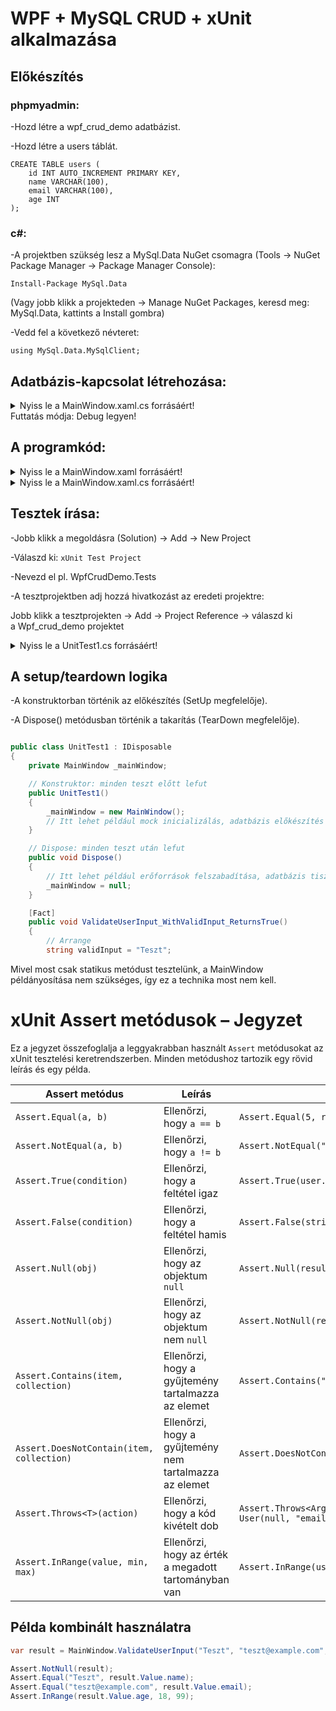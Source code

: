 # WPF + MySQL CRUD + xUnit alkalmazása

## Előkészítés
### phpmyadmin:
-Hozd létre a wpf_crud_demo adatbázist.

-Hozd létre a users táblát.
```mysql
CREATE TABLE users (
    id INT AUTO_INCREMENT PRIMARY KEY,
    name VARCHAR(100),
    email VARCHAR(100),
    age INT
);
```
### c#:
-A projektben szükség lesz a MySql.Data NuGet csomagra (Tools → NuGet Package Manager → Package Manager Console): 

```
Install-Package MySql.Data
```

(Vagy jobb klikk a projekteden → Manage NuGet Packages, keresd meg: MySql.Data, kattints a Install gombra)

-Vedd fel a következő névteret: 
```
using MySql.Data.MySqlClient;
```
## Adatbázis-kapcsolat létrehozása:

<details>
<summary>Nyiss le a MainWindow.xaml.cs forrásáért!</summary>

### `MainWindow.xaml.cs` példa:

```c#
using MySql.Data.MySqlClient;
using System.Text;
using System.Windows;
using System.Windows.Controls;
using System.Windows.Data;
using System.Windows.Documents;
using System.Windows.Input;
using System.Windows.Media;
using System.Windows.Media.Imaging;
using System.Windows.Navigation;
using System.Windows.Shapes;
namespace Wpf_crud_demo
{
    /// <summary>
    /// Interaction logic for MainWindow.xaml
    /// </summary>
    public partial class MainWindow : Window
    {
        // Kapcsolati string és kapcsolat objektum osztályszinten
        private string connectionString = "server=localhost;user=root;password=;database=wpf_crud_demo;";
        private MySqlConnection conn;
        public MainWindow()
        {
            InitializeComponent();
            conn = new MySqlConnection(connectionString);
            try
            {
                conn.Open();
                System.Diagnostics.Debug.WriteLine("Sikeres kapcsolat"); 
                MessageBox.Show("Sikeres kapcsolat");
                conn.Close();
            }
            catch (Exception ex)
            {
                System.Diagnostics.Debug.WriteLine("Hiba: " + ex.Message);
                MessageBox.Show("Hiba: "+ex.Message);
            }       
        }
    }
}
```
</details>
Futtatás módja: Debug legyen!

## A programkód:

<details>
<summary>Nyiss le a MainWindow.xaml forrásáért!</summary>

### `MainWindow.xaml` példa:

```c#

<Window x:Class="Wpf_crud_demo.MainWindow"
        xmlns="http://schemas.microsoft.com/winfx/2006/xaml/presentation"
        xmlns:x="http://schemas.microsoft.com/winfx/2006/xaml"
        xmlns:d="http://schemas.microsoft.com/expression/blend/2008"
        xmlns:mc="http://schemas.openxmlformats.org/markup-compatibility/2006"
        xmlns:local="clr-namespace:Wpf_crud_demo"
        mc:Ignorable="d"
        Title="Wpf CRUD Demo" Height="450" Width="800">
    <Grid Margin="10">
        <Grid.RowDefinitions>
            <RowDefinition Height="Auto"/>
            <RowDefinition Height="Auto"/>
            <RowDefinition Height="*"/>
        </Grid.RowDefinitions>
        <StackPanel Orientation="Horizontal" Grid.Row="0" Margin="0,0,0,10">
            <!-- Input fields -->
            <Label Content="Név:" Margin="5" ToolTip="Név"/>
            <TextBox x:Name="NameTextBox" Width="120" Margin="5" ToolTip="Név"/>
            <Label Content="Email:" Margin="5" ToolTip="Email"/>
            <TextBox x:Name="EmailTextBox" Width="150" Margin="5" ToolTip="Email"/>
            <Label Content="Életkor:" Margin="5" ToolTip="Életkor"/>
            <TextBox x:Name="AgeTextBox" Width="60" Margin="5" ToolTip="Életkor"/>
        </StackPanel>
        <StackPanel Orientation="Horizontal" Grid.Row="1" Margin="0,0,0,10">
            <Button Content="Hozzáadás" Width="100" Margin="5" Click="AddButton_Click"/>
            <Button Content="Módosítás" Width="100" Margin="5" Click="UpdateButton_Click"/>
            <Button Content="Törlés" Width="100" Margin="5" Click="DeleteButton_Click"/>
            <Button Content="Frissítés" Width="100" Margin="5" Click="LoadData"/>
        </StackPanel>
        <DataGrid x:Name="UsersDataGrid" Grid.Row="2" AutoGenerateColumns="True" SelectionMode="Single" CanUserAddRows = "False" SelectionChanged="UsersDataGrid_SelectionChanged"/>
    </Grid>
</Window>
```
</details>
<details>
<summary>Nyiss le a MainWindow.xaml.cs forrásáért!</summary>

### `MainWindow.xaml.cs` példa:

```c#

using MySql.Data.MySqlClient;
using System.Data;
using System.Text;
using System.Windows;
using System.Windows.Controls;
using System.Windows.Data;
using System.Windows.Documents;
using System.Windows.Input;
using System.Windows.Media;
using System.Windows.Media.Imaging;
using System.Windows.Navigation;
using System.Windows.Shapes;
namespace Wpf_crud_demo
{
    /// <summary>
    /// Interaction logic for MainWindow.xaml
    /// </summary>
    public partial class MainWindow : Window
    {
        // Kapcsolati string és kapcsolat objektum osztályszinten
        private string connectionString = "server=localhost;user=root;password=;database=wpf_crud_demo;";
        private MySqlConnection conn;
        public MainWindow()
        {
            InitializeComponent();
            conn = new MySqlConnection(connectionString);
            LoadData();
            //tesztelés
            /*
            try
            {
                conn.Open();
                System.Diagnostics.Debug.WriteLine("Sikeres kapcsolat");
                MessageBox.Show("Sikeres kapcsolat");
                conn.Close();
            }
            catch (Exception ex)
            {
                System.Diagnostics.Debug.WriteLine("Hiba: " + ex.Message);
                MessageBox.Show("Hiba: "+ex.Message);
            } */      
        }
        private void LoadData(object sender = null, RoutedEventArgs e = null)
        {
            try
            {
                // 1. lépés: Megnyitjuk a kapcsolatot a MySQL adatbázissal. Ez szükséges minden adatbázis művelet előtt.
                conn.Open();
                // 2. lépés: SQL lekérdezés, amely az összes rekordot lekéri a 'users' táblából.
                string query = "SELECT * FROM users";
                // 3. lépés: Létrehozunk egy parancsobjektumot, amely végrehajtja a fenti SQL lekérdezést a megnyitott kapcsolaton keresztül.
                // PHP-ben: mysqli_query($conn, "SELECT * FROM users");
                MySqlCommand cmd = new MySqlCommand(query, conn);
                // 4. lépés: Eredménykezelő: az adapter egy köztes réteg, ami lefuttatja a parancsot (cmd).
                // PHP - ben: $result = mysqli_query($conn, "SELECT * FROM users");
                MySqlDataAdapter adapter = new MySqlDataAdapter(cmd);
                // 5. lépés: Létrehozunk egy üres DataTable objektumot, amelybe az adatokat fogjuk betölteni.
                DataTable dt = new DataTable();
                // 6. lépés: Az adapter-ből az eredményt betölti a DataTable-be.
                /* PHP-ben
                    $dt = [];
                    while ($row = mysqli_fetch_assoc($result)) {
                        $dt[] = $row;
                    }
                 */
                adapter.Fill(dt);
                // 7. lépés: A DataGrid vezérlő adatforrását beállítjuk a DataTable nézetére, így megjelennek az adatok a felületen.
                UsersDataGrid.ItemsSource = dt.DefaultView;
                // 8. lépés: Bezárjuk az adatbázis kapcsolatot, hogy ne foglaljon feleslegesen erőforrást.
                conn.Close();
            }
            catch (Exception ex)
            {
                MessageBox.Show("Hiba: " + ex.Message);
            }
        }
        /*
        private void AddButton_Click(object sender, RoutedEventArgs e)
        {
            try
            {
                conn.Open();
                string query = "INSERT INTO users (name, email, age) VALUES (@name, @email, @age)";
                MySqlCommand cmd = new MySqlCommand(query, conn);
                // Hozzáadjuk az SQL parancshoz a @name,... paramétert, és beállítjuk az értékét a NameTextBox szövegére.
                // Ez megakadályozza az SQL injection-t, és biztonságosabb adatküldést tesz lehetővé.
                // PHP-ben: mysqli_prepare + bind_param
                cmd.Parameters.AddWithValue("@name", NameTextBox.Text);
                cmd.Parameters.AddWithValue("@email", EmailTextBox.Text);
                // Ellenőrzött kor
                if (int.TryParse(AgeTextBox.Text, out int age))
                {
                    cmd.Parameters.AddWithValue("@age", age);
                }
                else
                {
                    MessageBox.Show("Kérlek, érvényes életkort adj meg (csak számokat)!", "Hibás adat", MessageBoxButton.OK, MessageBoxImage.Warning);
                    conn.Close(); // Ne felejtsük el bezárni a kapcsolatot!
                    return;       // Korai visszatérés, kilépünk a metódusból, nem fut le az ExecuteNonQuery
                }
                // Végrehajtjuk az SQL parancsot, amely nem ad vissza eredményt (pl. INSERT, UPDATE, DELETE).
                // Ez a metódus visszatér egy egész számmal, ami megmutatja, hány sorra volt hatással.
                // PHP-ben: mysqli_query($conn, $query);
                cmd.ExecuteNonQuery();
                conn.Close();
                LoadData();
            }
            catch (Exception ex)
            {
                MessageBox.Show("Hiba: " + ex.Message);
            }
        }
        private void UpdateButton_Click(object sender, RoutedEventArgs e)
        {
            if (UsersDataGrid.SelectedItem == null) return;
            DataRowView row = (DataRowView)UsersDataGrid.SelectedItem;
            int id = Convert.ToInt32(row["id"]);
            try
            {
                conn.Open();
                string query = "UPDATE users SET name=@name, email=@email, age=@age WHERE id=@id";
                MySqlCommand cmd = new MySqlCommand(query, conn);
                cmd.Parameters.AddWithValue("@id", id);
                cmd.Parameters.AddWithValue("@name", NameTextBox.Text);
                cmd.Parameters.AddWithValue("@email", EmailTextBox.Text);
                cmd.Parameters.AddWithValue("@age", int.Parse(AgeTextBox.Text));
                cmd.ExecuteNonQuery();
                conn.Close();
                LoadData();
            }
            catch (Exception ex)
            {
                MessageBox.Show("Hiba: " + ex.Message);
            }
        }*/
        /* Javított Add és Update*/
        // Visszatérési érték: (string name, string email, int age) tuple vagy null
        public static (string name, string email, int age)? ValidateUserInput(string name, string email, string ageText)
        {
            if (string.IsNullOrEmpty(name) || string.IsNullOrEmpty(email))
            {
                MessageBox.Show("A név és az email nem lehet üres!", "Hibás adat", MessageBoxButton.OK, MessageBoxImage.Warning);
                return null;
            }
            if (!int.TryParse(ageText, out int age))
            {
                MessageBox.Show("Kérlek, érvényes életkort adj meg (csak számokat)!", "Hibás adat", MessageBoxButton.OK, MessageBoxImage.Warning);
                return null;
            }
            return (name, email, age);
        }
        private void AddButton_Click(object sender, RoutedEventArgs e)
        {
            var userData = ValidateUserInput(NameTextBox.Text.Trim(), EmailTextBox.Text.Trim(), AgeTextBox.Text.Trim());
            if (userData == null) return;
            try
            {
                conn.Open();
                string query = "INSERT INTO users (name, email, age) VALUES (@name, @email, @age)";
                MySqlCommand cmd = new MySqlCommand(query, conn);
                cmd.Parameters.AddWithValue("@name", userData.Value.name);
                cmd.Parameters.AddWithValue("@email", userData.Value.email);
                cmd.Parameters.AddWithValue("@age", userData.Value.age);
                cmd.ExecuteNonQuery();
                conn.Close();
                LoadData();
            }
            catch (Exception ex)
            {
                MessageBox.Show("Hiba: " + ex.Message);
            }
        }
        private void UpdateButton_Click(object sender, RoutedEventArgs e)
        {
            if (UsersDataGrid.SelectedItem == null) return;
            DataRowView row = (DataRowView)UsersDataGrid.SelectedItem;
            int id = Convert.ToInt32(row["id"]);
            var userData = ValidateUserInput(NameTextBox.Text.Trim(), EmailTextBox.Text.Trim(), AgeTextBox.Text.Trim());
            if (userData == null) return;
            try
            {
                conn.Open();
                string query = "UPDATE users SET name=@name, email=@email, age=@age WHERE id=@id";
                MySqlCommand cmd = new MySqlCommand(query, conn);
                cmd.Parameters.AddWithValue("@id", id);
                cmd.Parameters.AddWithValue("@name", userData.Value.name);
                cmd.Parameters.AddWithValue("@email", userData.Value.email);
                cmd.Parameters.AddWithValue("@age", userData.Value.age);
                cmd.ExecuteNonQuery();
                conn.Close();
                LoadData();
            }
            catch (Exception ex)
            {
                MessageBox.Show("Hiba: " + ex.Message);
            }
        }
        private void DeleteButton_Click(object sender, RoutedEventArgs e)
        {
            if (UsersDataGrid.SelectedItem == null) return;
            DataRowView row = (DataRowView)UsersDataGrid.SelectedItem;
            int id = Convert.ToInt32(row["id"]);
            try
            {
                conn.Open();
                string query = "DELETE FROM users WHERE id=@id";
                MySqlCommand cmd = new MySqlCommand(query, conn);
                cmd.Parameters.AddWithValue("@id", id);
                cmd.ExecuteNonQuery();
                conn.Close();
                LoadData();
            }
            catch (Exception ex)
            {
                MessageBox.Show("Hiba: " + ex.Message);
            }
        }
        private void UsersDataGrid_SelectionChanged(object sender, SelectionChangedEventArgs e)
        {
            if (UsersDataGrid.SelectedItem is DataRowView row)
            {
                NameTextBox.Text = row["name"].ToString();
                EmailTextBox.Text = row["email"].ToString();
                AgeTextBox.Text = row["age"].ToString();
            }
        }
    }
}

```
</details>

## Tesztek írása:

-Jobb klikk a megoldásra (Solution) → Add → New Project

-Válaszd ki:
`xUnit Test Project`

-Nevezd el pl. WpfCrudDemo.Tests

-A tesztprojektben adj hozzá hivatkozást az eredeti projektre:

Jobb klikk a tesztprojekten → Add → Project Reference → válaszd ki a Wpf_crud_demo projektet

<details>
<summary>Nyiss le a UnitTest1.cs forrásáért!</summary>

### `UnitTest1.cs` példa:

```c#
using Wpf_crud_demo;

namespace WpfCrudDemo.Tests
{
    public class UnitTest1
    {

        [Fact]
        public void ValidateUserInput_ValidData_ReturnsTuple()
        {
            var result = MainWindow.ValidateUserInput("Teszt", "teszt@example.com", "25");
            // Ellenőrizzük, hogy a result nem null, tehát a metódus sikeresen visszaadott egy értéket. Ez azt jelenti, hogy az input valid volt.
            Assert.NotNull(result);
            // Ellenőrizzük, hogy a visszaadott name mező pontosan "Teszt".
            Assert.Equal("Teszt", result.Value.name);
            // Ellenőrizzük, hogy az email mező "teszt@example.com".
            Assert.Equal("teszt@example.com", result.Value.email);
            // Ellenőrizzük, hogy az age mező értéke 25 (számként).
            Assert.Equal(25, result.Value.age);
        }

        [Fact]
        public void ValidateUserInput_EmptyName_ReturnsNull()
        {
            var result = MainWindow.ValidateUserInput("", "teszt@example.com", "25");
            Assert.Null(result);
        }

        [Fact]
        public void ValidateUserInput_InvalidAge_ReturnsNull()
        {
            var result = MainWindow.ValidateUserInput("Teszt", "teszt@example.com", "abc");
            Assert.Null(result);
        }

    }
}
```
</details>

## A setup/teardown logika

-A konstruktorban történik az előkészítés (SetUp megfelelője).

-A Dispose() metódusban történik a takarítás (TearDown megfelelője).

```c#

public class UnitTest1 : IDisposable
{
    private MainWindow _mainWindow;

    // Konstruktor: minden teszt előtt lefut
    public UnitTest1()
    {
        _mainWindow = new MainWindow();
        // Itt lehet például mock inicializálás, adatbázis előkészítés stb.
    }

    // Dispose: minden teszt után lefut
    public void Dispose()
    {
        // Itt lehet például erőforrások felszabadítása, adatbázis tisztítása stb.
        _mainWindow = null;
    }

    [Fact]
    public void ValidateUserInput_WithValidInput_ReturnsTrue()
    {
        // Arrange
        string validInput = "Teszt";
```
Mivel most csak statikus metódust tesztelünk, a MainWindow példányosítása nem szükséges, így ez a technika most nem kell.

# xUnit Assert metódusok – Jegyzet

Ez a jegyzet összefoglalja a leggyakrabban használt `Assert` metódusokat az xUnit tesztelési keretrendszerben. Minden metódushoz tartozik egy rövid leírás és egy példa.

| **Assert metódus** | **Leírás** | **Példa** |
|--------------------|------------|-----------|
| `Assert.Equal(a, b)` | Ellenőrzi, hogy `a == b` | `Assert.Equal(5, result)` |
| `Assert.NotEqual(a, b)` | Ellenőrzi, hogy `a != b` | `Assert.NotEqual("hiba", user.Name)` |
| `Assert.True(condition)` | Ellenőrzi, hogy a feltétel igaz | `Assert.True(user.Age > 18)` |
| `Assert.False(condition)` | Ellenőrzi, hogy a feltétel hamis | `Assert.False(string.IsNullOrEmpty(user.Email))` |
| `Assert.Null(obj)` | Ellenőrzi, hogy az objektum `null` | `Assert.Null(result)` |
| `Assert.NotNull(obj)` | Ellenőrzi, hogy az objektum nem `null` | `Assert.NotNull(result)` |
| `Assert.Contains(item, collection)` | Ellenőrzi, hogy a gyűjtemény tartalmazza az elemet | `Assert.Contains("teszt", emailList)` |
| `Assert.DoesNotContain(item, collection)` | Ellenőrzi, hogy a gyűjtemény nem tartalmazza az elemet | `Assert.DoesNotContain("hibás", emailList)` |
| `Assert.Throws<T>(action)` | Ellenőrzi, hogy a kód kivételt dob | `Assert.Throws<ArgumentException>(() => new User(null, "email", 25))` |
| `Assert.InRange(value, min, max)` | Ellenőrzi, hogy az érték a megadott tartományban van | `Assert.InRange(user.Age, 18, 99)` |

## Példa kombinált használatra

```csharp
var result = MainWindow.ValidateUserInput("Teszt", "teszt@example.com", "25");

Assert.NotNull(result);
Assert.Equal("Teszt", result.Value.name);
Assert.Equal("teszt@example.com", result.Value.email);
Assert.InRange(result.Value.age, 18, 99);
